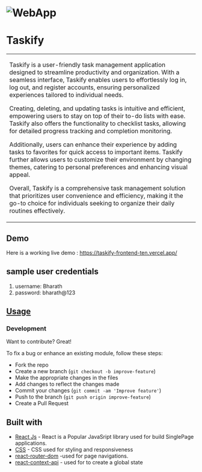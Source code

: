 # ![WebApp](https://res.cloudinary.com/dr2jqbir9/image/upload/v1710589990/todo-frontend_pwdtos.png)
# Taskify
<table>
<tr>
<td>

Taskify is a user-friendly task management application designed to streamline productivity and organization. With a seamless interface, Taskify enables users to effortlessly log in, log out, and register accounts, ensuring personalized experiences tailored to individual needs.

Creating, deleting, and updating tasks is intuitive and efficient, empowering users to stay on top of their to-do lists with ease. Taskify also offers the functionality to checklist tasks, allowing for detailed progress tracking and completion monitoring.

Additionally, users can enhance their experience by adding tasks to favorites for quick access to important items. Taskify further allows users to customize their environment by changing themes, catering to personal preferences and enhancing visual appeal.

Overall, Taskify is a comprehensive task management solution that prioritizes user convenience and efficiency, making it the go-to choice for individuals seeking to organize their daily routines effectively.
</td>
</tr>
</table>


## Demo
Here is a working live demo :  https://taskify-frontend-ten.vercel.app/

## sample user credentials
1) username: Bharath
2) password: bharath@123




## [Usage](https://taskify-frontend-ten.vercel.app/) 

### Development
Want to contribute? Great!

To fix a bug or enhance an existing module, follow these steps:

- Fork the repo
- Create a new branch (`git checkout -b improve-feature`)
- Make the appropriate changes in the files
- Add changes to reflect the changes made
- Commit your changes (`git commit -am 'Improve feature'`)
- Push to the branch (`git push origin improve-feature`)
- Create a Pull Request 

## Built with 

- [React Js](https://www.w3schools.com/REACT/DEFAULT.ASP) - React is a Popular JavaSript library used for build SinglePage applications.
- [CSS](https://www.w3schools.com/css/) - CSS used for styling and responsiveness
- [react-router-dom](https://www.w3schools.com/react/react_router.asp) -used for page navigations.
- [react-context-api](https://react.dev/reference/react/createContext) - used for to create a global state
